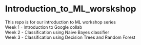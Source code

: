 # Introduction_to_ML_worskshop
This repo is for our introduction to ML workshop series 
<br> Week 1 - Introduction to Google collab
<br> Week 2 - Classification using Naive Bayes classifier
<br> Week 3 - Classification using Decision Trees and Random Forest
